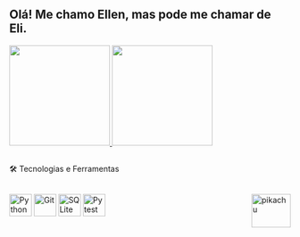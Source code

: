 ## Olá! Me chamo Ellen, mas pode me chamar de Eli.

<div>
  <a href='https://github.com/o-til'>
    <img height = '180cm' src='https://github-readme-stats.vercel.app/api?username=elitank&amp;show_icons=true&amp;rank_icon=github&amp;theme=tokyonight' />
    <img height = '180cm' src= 'https://github-readme-stats.vercel.app/api/top-langs/?username=elitank&amp;layout=donut&amp;langs_count=16&amp;theme=tokyonight' />
  </a>
</div>

##

🛠️ Tecnologias e Ferramentas
  
<div style="display: inline_block"><br>
<img align = 'center' src="https://cdn.jsdelivr.net/gh/devicons/devicon/icons/python/python-original.svg" width="40" height="40" alt="Python"/>
<img align = 'center' src="https://cdn.jsdelivr.net/gh/devicons/devicon/icons/git/git-original.svg" width="40" height="40" alt="Git"/>
<img align = 'center' src="https://cdn.jsdelivr.net/gh/devicons/devicon/icons/sqlite/sqlite-original.svg" width="40" height="40" alt="SQLite"/>
<img align = 'center' src="https://cdn.jsdelivr.net/gh/devicons/devicon/icons/pytest/pytest-original.svg" width="40" height="40" alt="Pytest"/>
<img align = 'right' src="https://github.com/user-attachments/assets/413d6e3d-6d15-45ef-8d52-7176d764e29b"width="70" height="60" alt="pikachu"/>


</div>

